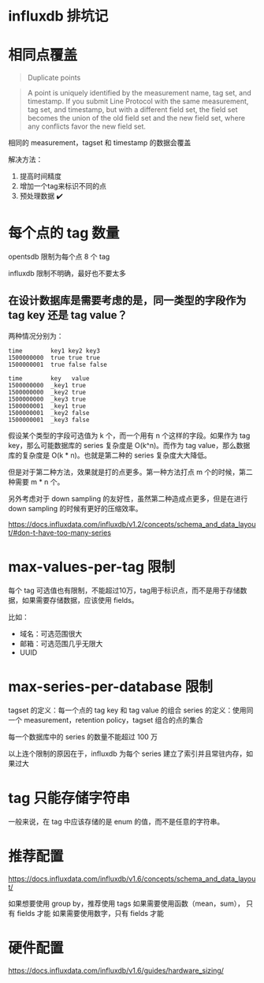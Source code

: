 # influxdb 排坑记

<!--
ID: 54fc4ecc-50ae-4310-b0e0-ea453a0a9a63
Status: publish
Date: 2018-10-30T19:01:00
Modified: 2020-05-16T11:26:12
wp_id: 748
-->

# 相同点覆盖

> Duplicate points

> A point is uniquely identified by the measurement name, tag set, and timestamp. If you submit Line Protocol with the same measurement, tag set, and timestamp, but with a different field set, the field set becomes the union of the old field set and the new field set, where any conflicts favor the new field set.

相同的 measurement，tagset 和 timestamp 的数据会覆盖

解决方法：

1. 提高时间精度
2. 增加一个tag来标识不同的点
3. 预处理数据 ✔️

# 每个点的 tag 数量

opentsdb 限制为每个点 8 个 tag

influxdb 限制不明确，最好也不要太多

## 在设计数据库是需要考虑的是，同一类型的字段作为 tag key 还是 tag value？

两种情况分别为：

```
time        key1 key2 key3
1500000000  true true true
1500000001  true false false
```

```
time        key   value
1500000000  _key1 true
1500000000  _key2 true
1500000000  _key3 true
1500000001  _key1 true
1500000001  _key2 false
1500000001  _key3 false
```

假设某个类型的字段可选值为 k 个，而一个用有 n 个这样的字段。如果作为 tag key，那么可能数据库的 series 复杂度是 O(k^n)。而作为 tag value，那么数据库的复杂度是 O(k * n)。也就是第二种的 series 复杂度大大降低。

但是对于第二种方法，效果就是打的点更多。第一种方法打点 m 个的时候，第二种需要 m * n 个。

另外考虑对于 down sampling 的友好性，虽然第二种造成点更多，但是在进行 down sampling 的时候有更好的压缩效率。

https://docs.influxdata.com/influxdb/v1.2/concepts/schema_and_data_layout/#don-t-have-too-many-series

# max-values-per-tag 限制

每个 tag 可选值也有限制，不能超过10万，tag用于标识点，而不是用于存储数据，如果需要存储数据，应该使用 fields。

比如：

- 域名：可选范围很大
- 邮箱：可选范围几乎无限大
- UUID

# max-series-per-database 限制

tagset 的定义：每一个点的 tag key 和 tag value 的组合
series 的定义：使用同一个 measurement，retention policy，tagset 组合的点的集合

每一个数据库中的 series 的数量不能超过 100 万

以上连个限制的原因在于，influxdb 为每个 series 建立了索引并且常驻内存，如果过大

# tag 只能存储字符串


一般来说，在 tag 中应该存储的是 enum 的值，而不是任意的字符串。

# 推荐配置

https://docs.influxdata.com/influxdb/v1.6/concepts/schema_and_data_layout/

如果想要使用 group by，推荐使用 tags
如果需要使用函数（mean，sum）， 只有 fields 才能
如果需要使用数字，只有 fields 才能

# 硬件配置

https://docs.influxdata.com/influxdb/v1.6/guides/hardware_sizing/